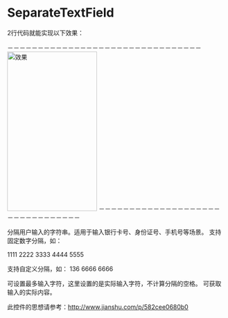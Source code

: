 # SeparateTextField

2行代码就能实现以下效果：

－－－－－－－－－－－－－－－－－－－－－－－－－－－－－－－－
<img src="(https://github.com/Coolll/SeparateTextField/blob/master/imageFile.png" width="207" height="368" alt="效果"/>
－－－－－－－－－－－－－－－－－－－－－－－－－－－－－－－－


分隔用户输入的字符串。适用于输入银行卡号、身份证号、手机号等场景。
支持固定数字分隔，如：

1111 2222 3333 4444 5555

支持自定义分隔，如：
136 6666 6666

可设置最多输入字符，这里设置的是实际输入字符，不计算分隔的空格。
可获取输入的实际内容。

此控件的思想请参考：http://www.jianshu.com/p/582cee0680b0


